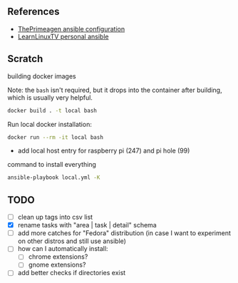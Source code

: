 ## References

- [ThePrimeagen ansible configuration](https://github.com/ThePrimeagen/ansible)
- [LearnLinuxTV personal ansible](https://github.com/LearnLinuxTV/personal_ansible_desktop_configs)

## Scratch

building docker images

Note: the `bash` isn't required, but it drops into the container after building, which is usually very helpful.

```sh
docker build . -t local bash
```

Run local docker installation:

```sh
docker run --rm -it local bash
```

- add local host entry for raspberry pi (247) and pi hole (99)

command to install everything

```sh
ansible-playbook local.yml -K
```

## TODO

- [ ] clean up tags into csv list
- [x] rename tasks with "area | task | detail" schema
- [ ] add more catches for "Fedora" distribution (in case I want to experiment on other distros and still use ansible)
- [ ] how can I automatically install:
  - [ ] chrome extensions?
  - [ ] gnome extensions?
- [ ] add better checks if directories exist
